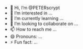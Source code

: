 - 👋 Hi, I’m @PETERscrypt
- 👀 I’m interested in ...
- 🌱 I’m currently learning ...
- 💞️ I’m looking to collaborate on ...
- 📫 How to reach me ...
- 😄 Pronouns: ...
- ⚡ Fun fact: ...

<!---
PETERscrypt/PETERscrypt is a ✨ special ✨ repository because its `README.md` (this file) appears on your GitHub profile.
You can click the Preview link to take a look at your changes.
--->
